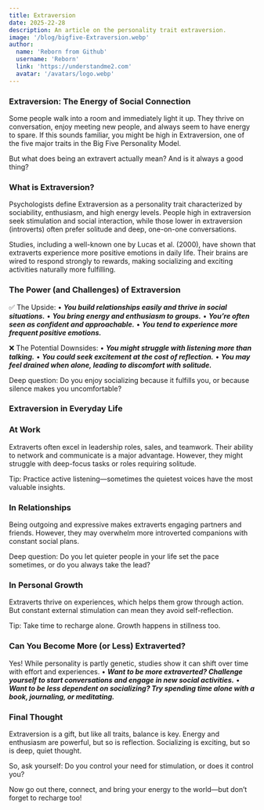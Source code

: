 ```yaml
---
title: Extraversion
date: 2025-22-28
description: An article on the personality trait extraversion.
image: '/blog/bigfive-Extraversion.webp'
author:
  name: 'Reborn from Github'
  username: 'Reborn'
  link: 'https://understandme2.com'
  avatar: '/avatars/logo.webp'
---
```


### Extraversion: The Energy of Social Connection

Some people walk into a room and immediately light it up. They thrive on conversation, enjoy meeting new people, and always seem to have energy to spare. If this sounds familiar, you might be high in Extraversion, one of the five major traits in the Big Five Personality Model.

But what does being an extravert actually mean? And is it always a good thing?

### What is Extraversion?

Psychologists define Extraversion as a personality trait characterized by sociability, enthusiasm, and high energy levels. People high in extraversion seek stimulation and social interaction, while those lower in extraversion (introverts) often prefer solitude and deep, one-on-one conversations.

Studies, including a well-known one by Lucas et al. (2000), have shown that extraverts experience more positive emotions in daily life. Their brains are wired to respond strongly to rewards, making socializing and exciting activities naturally more fulfilling.

### The Power (and Challenges) of Extraversion

✅ The Upside:
	•	***You build relationships easily and thrive in social situations.***
	•	***You bring energy and enthusiasm to groups.***
	•	***You’re often seen as confident and approachable.***
	•	***You tend to experience more frequent positive emotions.***

❌ The Potential Downsides:
	•	***You might struggle with listening more than talking.***
	•	***You could seek excitement at the cost of reflection.***
	•	***You may feel drained when alone, leading to discomfort with solitude.***

Deep question: Do you enjoy socializing because it fulfills you, or because silence makes you uncomfortable?

### Extraversion in Everyday Life

### At Work

Extraverts often excel in leadership roles, sales, and teamwork. Their ability to network and communicate is a major advantage. However, they might struggle with deep-focus tasks or roles requiring solitude.

Tip: Practice active listening—sometimes the quietest voices have the most valuable insights.

### In Relationships

Being outgoing and expressive makes extraverts engaging partners and friends. However, they may overwhelm more introverted companions with constant social plans.

Deep question: Do you let quieter people in your life set the pace sometimes, or do you always take the lead?

### In Personal Growth

Extraverts thrive on experiences, which helps them grow through action. But constant external stimulation can mean they avoid self-reflection.

Tip: Take time to recharge alone. Growth happens in stillness too.

### Can You Become More (or Less) Extraverted?

Yes! While personality is partly genetic, studies show it can shift over time with effort and experiences.
	•	***Want to be more extraverted? Challenge yourself to start conversations and engage in new social activities.***
	•	***Want to be less dependent on socializing? Try spending time alone with a book, journaling, or meditating.***

### Final Thought

Extraversion is a gift, but like all traits, balance is key. Energy and enthusiasm are powerful, but so is reflection. Socializing is exciting, but so is deep, quiet thought.

So, ask yourself: Do you control your need for stimulation, or does it control you?

Now go out there, connect, and bring your energy to the world—but don’t forget to recharge too!
